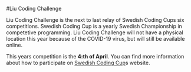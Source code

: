 #Liu Coding Challenge

Liu Coding Challenge is the next to last relay of Swedish Coding Cups six competitions. Swedish Coding Cup is a yearly Swedish Championship in competetive programming. Liu Coding Challenge will not have a physical location this year because of the COVID-19 virus, but will still be available online.

This years competition is the __4:th of April__. You can find more information about how to participate on [Swedish Coding Cup](https://codingcup.se/)s website.
